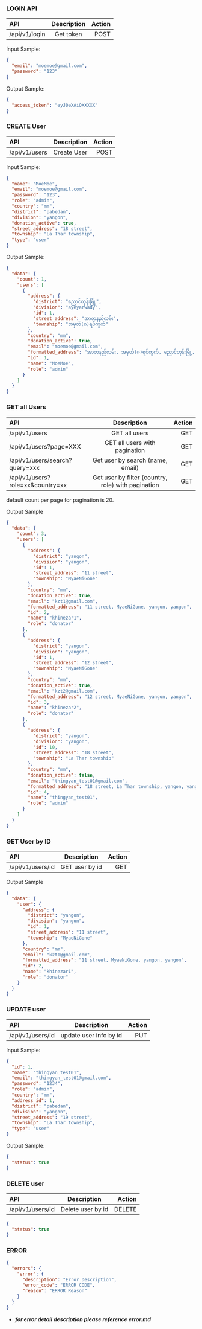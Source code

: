 ### LOGIN API

| API           | Description | Action |
| :------------ | :---------: | -----: |
| /api/v1/login |  Get token  |   POST |

Input Sample:

```json
{
  "email": "moemoe@gmail.com",
  "password": "123"
}
```

Output Sample:

```json
{
  "access_token": "eyJ0eXAiOXXXXX"
}
```

### CREATE User

| API           | Description | Action |
| :------------ | :---------: | -----: |
| /api/v1/users | Create User |   POST |

Input Sample:

```json
{
  "name": "MoeMoe",
  "email": "moemoe@gmail.com",
  "password": "123",
  "role": "admin",
  "country": "mm",
  "district": "pabedan",
  "division": "yangon",
  "donation_active": true,
  "street_address": "18 street",
  "township": "La Thar township",
  "type": "user"
}
```

Output Sample:

```json
{
  "data": {
    "count": 1,
    "users": [
      {
        "address": {
          "district": "ညောင်တုန်းမြို့",
          "division": "ayeyarwady",
          "id": 1,
          "street_address": "အာဇာနည်လမ်း",
          "township": "အမှတ်(၈)ရပ်ကွက်"
        },
        "country": "mm",
        "donation_active": true,
        "email": "moemoe@gmail.com",
        "formatted_address": "အာဇာနည်လမ်း, အမှတ်(၈)ရပ်ကွက်, ညောင်တုန်းမြို့, ayeyarwady",
        "id": 1,
        "name": "MoeMoe",
        "role": "admin"
      }
    ]
  }
}
```

### GET all Users

| API                              |                    Description                     | Action |
| :------------------------------- | :------------------------------------------------: | -----: |
| /api/v1/users                    |                   GET all users                    |    GET |
| /api/v1/users?page=XXX           |           GET all users with pagination            |    GET |
| /api/v1/users/search?query=xxx   |          Get user by search (name, email)          |    GET |
| /api/v1/users?role=xx&country=xx | Get user by filter (country, role) with pagination |    GET |

default count per page for pagination is 20.

Output Sample

```json
{
  "data": {
    "count": 3,
    "users": [
      {
        "address": {
          "district": "yangon",
          "division": "yangon",
          "id": 1,
          "street_address": "11 street",
          "township": "MyaeNiGone"
        },
        "country": "mm",
        "donation_active": true,
        "email": "kzt1@gmail.com",
        "formatted_address": "11 street, MyaeNiGone, yangon, yangon",
        "id": 2,
        "name": "khinezar1",
        "role": "donator"
      },
      {
        "address": {
          "district": "yangon",
          "division": "yangon",
          "id": 1,
          "street_address": "12 street",
          "township": "MyaeNiGone"
        },
        "country": "mm",
        "donation_active": true,
        "email": "kzt2@gmail.com",
        "formatted_address": "12 street, MyaeNiGone, yangon, yangon",
        "id": 3,
        "name": "khinezar2",
        "role": "donator"
      },
      {
        "address": {
          "district": "yangon",
          "division": "yangon",
          "id": 10,
          "street_address": "18 street",
          "township": "La Thar township"
        },
        "country": "mm",
        "donation_active": false,
        "email": "thingyan_test01@gmail.com",
        "formatted_address": "18 street, La Thar township, yangon, yangon",
        "id": 4,
        "name": "thingyan_test01",
        "role": "admin"
      }
    ]
  }
}
```

### GET User by ID

| API              |  Description   | Action |
| :--------------- | :------------: | -----: |
| /api/v1/users/id | GET user by id |    GET |

Output Sample

```json
{
  "data": {
    "user": {
      "address": {
        "district": "yangon",
        "division": "yangon",
        "id": 1,
        "street_address": "11 street",
        "township": "MyaeNiGone"
      },
      "country": "mm",
      "email": "kzt1@gmail.com",
      "formatted_address": "11 street, MyaeNiGone, yangon, yangon",
      "id": 2,
      "name": "khinezar1",
      "role": "donator"
    }
  }
}
```

### UPDATE user

| API              |      Description       | Action |
| :--------------- | :--------------------: | -----: |
| /api/v1/users/id | update user info by id |    PUT |

Input Sample:

```json
{
  "id": 1,
  "name": "thingyan_test01",
  "email": "thingyan_test01@gmail.com",
  "password": "1234",
  "role": "admin",
  "country": "mm",
  "address_id": 1,
  "district": "pabedan",
  "division": "yangon",
  "street_address": "19 street",
  "township": "La Thar township",
  "type": "user"
}
```

Output Sample:

```json
{
  "status": true
}
```

### DELETE user

| API              |    Description    | Action |
| :--------------- | :---------------: | -----: |
| /api/v1/users/id | Delete user by id | DELETE |

```json
{
  "status": true
}
```

### ERROR

```json
{
  "errors": {
    "error": {
      "description": "Error Description",
      "error_code": "ERROR CODE",
      "reason": "ERROR Reason"
    }
  }
}
```

- **_for error detail description please reference error.md_**
